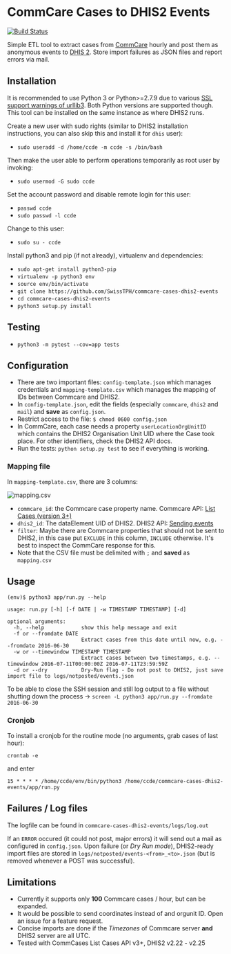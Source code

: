 # CommCare Cases to DHIS2 Events

[![Build Status](https://travis-ci.org/SwissTPH/commcare-cases-dhis2-events.svg?branch=master)](https://travis-ci.org/SwissTPH/commcare-cases-dhis2-events)

Simple ETL tool to extract cases from [CommCare](https://www.commcarehq.org/home/) hourly and post them as anonymous events to [DHIS 2](https://www.dhis2.org). Store import failures as JSON files and report errors via mail.

## Installation

It is recommended to use Python 3 or Python>=2.7.9 due to various [SSL support warnings of urllib3](https://urllib3.readthedocs.io/en/latest/advanced-usage.html#ssl-warnings). Both Python versions are supported though.
This tool can be installed on the same instance as where DHIS2 runs.

Create a new user with sudo rights (similar to DHIS2 installation instructions, you can also skip this and install it for `dhis` user):

- `sudo useradd -d /home/ccde -m ccde -s /bin/bash`

Then make the user able to perform operations temporarily as root user by invoking:

- `sudo usermod -G sudo ccde`

Set the account password and disable remote login for this user:

- `passwd ccde`
- `sudo passwd -l ccde`

Change to this user:

- `sudo su - ccde`

Install python3 and pip (if not already), virtualenv and dependencies:

- `sudo apt-get install python3-pip`
- `virtualenv -p python3 env`
- `source env/bin/activate`
- `git clone https://github.com/SwissTPH/commcare-cases-dhis2-events`
- `cd commcare-cases-dhis2-events`
- `python3 setup.py install`

## Testing
- `python3 -m pytest --cov=app tests`

## Configuration

- There are two important files: `config-template.json` which manages credentials and `mapping-template.csv` which manages the mapping of IDs between Commcare and DHIS2. 
- In `config-template.json`, edit the fields (especially `commcare`, `dhis2` and `mail`) and **save** as `config.json`.
- Restrict access to the file: `$ chmod 0600 config.json`
- In CommCare, each case needs a property `userLocationOrgUnitID` which contains the DHIS2 Organisation Unit UID where the Case took place. For other identifiers, check the DHIS2 API docs.
- Run the tests: `python setup.py test` to see if everything is working.

### Mapping file

In `mapping-template.csv`, there are 3 columns:

![mapping.csv](https://i.imgur.com/6XqEVqr.png)

- `commcare_id`: the Commcare case property name. Commcare API: [List Cases (version 3+)](https://confluence.dimagi.com/pages/viewpage.action?pageId=12224287)
- `dhis2_id`: The dataElement UID of DHIS2. DHIS2 API: [Sending events](https://dhis2.github.io/dhis2-docs/master/en/developer/html/webapi_events.html)
- `filter`: Maybe there are Commcare properties that should not be sent to DHIS2, in this case put `EXCLUDE` in this column, `INCLUDE` otherwise. It's best to inspect the CommCare response for this.
- Note that the CSV file must be delimited with `;` and **saved** as `mapping.csv`

## Usage


```
(env)$ python3 app/run.py --help

usage: run.py [-h] [-f DATE | -w TIMESTAMP TIMESTAMP] [-d]

optional arguments:
  -h, --help            show this help message and exit
  -f or --fromdate DATE
                        Extract cases from this date until now, e.g. --fromdate 2016-06-30
  -w or --timewindow TIMESTAMP TIMESTAMP
                        Extract cases between two timestamps, e.g. --timewindow 2016-07-11T00:00:00Z 2016-07-11T23:59:59Z
  -d or --dry           Dry-Run flag - Do not post to DHIS2, just save import file to logs/notposted/events.json
```

To be able to close the SSH session and still log output to a file without shutting down the process -> `screen -L python3 app/run.py --fromdate 2016-06-30`
### Cronjob

To install a cronjob for the routine mode (no arguments, grab cases of last hour):

`crontab -e`

and enter

`15 * * * * /home/ccde/env/bin/python3 /home/ccde/commcare-cases-dhis2-events/app/run.py`

## Failures / Log files

The logfile can be found in `commcare-cases-dhis2-events/logs/log.out`

If an `ERROR` occured (it could not post, major errors) it will send out a mail as configured in `config.json`. Upon failure (or _Dry Run mode_), DHIS2-ready import files are stored in `logs/notposted/events-<from>_<to>.json` (but is removed whenever a POST was successful).

## Limitations

- Currently it supports only **100** Commcare cases / hour, but can be expanded.
- It would be possible to send coordinates instead of and orgunit ID. Open an issue for a feature request.
- Concise imports are done if the _Timezones_ of Commcare server **and** DHIS2 server are all UTC.
- Tested with CommCases List Cases API v3+, DHIS2 v2.22 - v2.25
